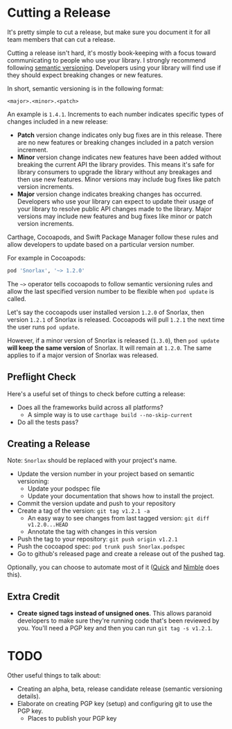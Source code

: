 # Cutting a Release

It's pretty simple to cut a release, but make sure you document it for all team
members that can cut a release.

Cutting a release isn't hard, it's mostly book-keeping with a focus toward
communicating to people who use your library. I strongly recommend following
[semantic versioning][semvar]. Developers using your library will find use if
they should expect breaking changes or new features.

In short, semantic versioning is in the following format:

```
<major>.<minor>.<patch>
```

An example is `1.4.1`. Increments to each number indicates specific types of
changes included in a new release:

 - **Patch** version change indicates only bug fixes are in this release. There
   are no new features or breaking changes included in a patch version increment.
 - **Minor** version change indicates new features have been added without
   breaking the current API the library provides. This means it's safe for
   library consumers to upgrade the library without any breakages and then use
   new features. Minor versions may include bug fixes like patch version
   increments.
 - **Major** version change indicates breaking changes has occurred. Developers
   who use your library can expect to update their usage of your library to
   resolve public API changes made to the library. Major versions may include
   new features and bug fixes like minor or patch version increments.

Carthage, Cocoapods, and Swift Package Manager follow these rules and allow
developers to update based on a particular version number.

For example in Cocoapods:

```ruby
pod 'Snorlax', '~> 1.2.0'
```

The `~>` operator tells cocoapods to follow semantic versioning rules and allow
the last specified version number to be flexible when `pod update` is called.

Let's say the cocoapods user installed version `1.2.0` of Snorlax, then version
`1.2.1` of Snorlax is released. Cocoapods will pull `1.2.1` the next time the
user runs `pod update`.

However, if a minor version of Snorlax is released (`1.3.0`), then `pod update`
**will keep the same version** of Snorlax. It will remain at `1.2.0`. The same
applies to if a major version of Snorlax was released.

## Preflight Check

Here's a useful set of things to check before cutting a release:

 - Does all the frameworks build across all platforms?
   - A simple way is to use `carthage build --no-skip-current`
 - Do all the tests pass?

## Creating a Release

Note: `Snorlax` should be replaced with your project's name.

 - Update the version number in your project based on semantic versioning:
   - Update your podspec file
   - Update your documentation that shows how to install the project.
 - Commit the version update and push to your repository
 - Create a tag of the version: `git tag v1.2.1 -a`
   - An easy way to see changes from last tagged version:
     `git diff v1.2.0...HEAD`
   - Annotate the tag with changes in this version
 - Push the tag to your repository: `git push origin v1.2.1`
 - Push the cocoapod spec: `pod trunk push Snorlax.podspec`
 - Go to github's released page and create a release out of the pushed tag.

Optionally, you can choose to automate most of it ([Quick][quick] and
[Nimble][nimble] does this).

## Extra Credit

- **Create signed tags instead of unsigned ones**. This allows paranoid developers
  to make sure they're running code that's been reviewed by you. You'll need a
  PGP key and then you can run `git tag -s v1.2.1`.

# TODO

Other useful things to talk about:

- Creating an alpha, beta, release candidate release (semantic versioning details).
- Elaborate on creating PGP key (setup) and configuring git to use the PGP key.
    - Places to publish your PGP key

[semvar]: http://semvar.org
[quick]: https://github.com/Quick/Quick
[nimble]: https://github.com/Quick/Nimble
